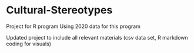 # Cultural-Stereotypes

Project for R program
Using 2020 data for this program

Updated project to include all relevant materials (csv data set, R markdown coding for visuals)